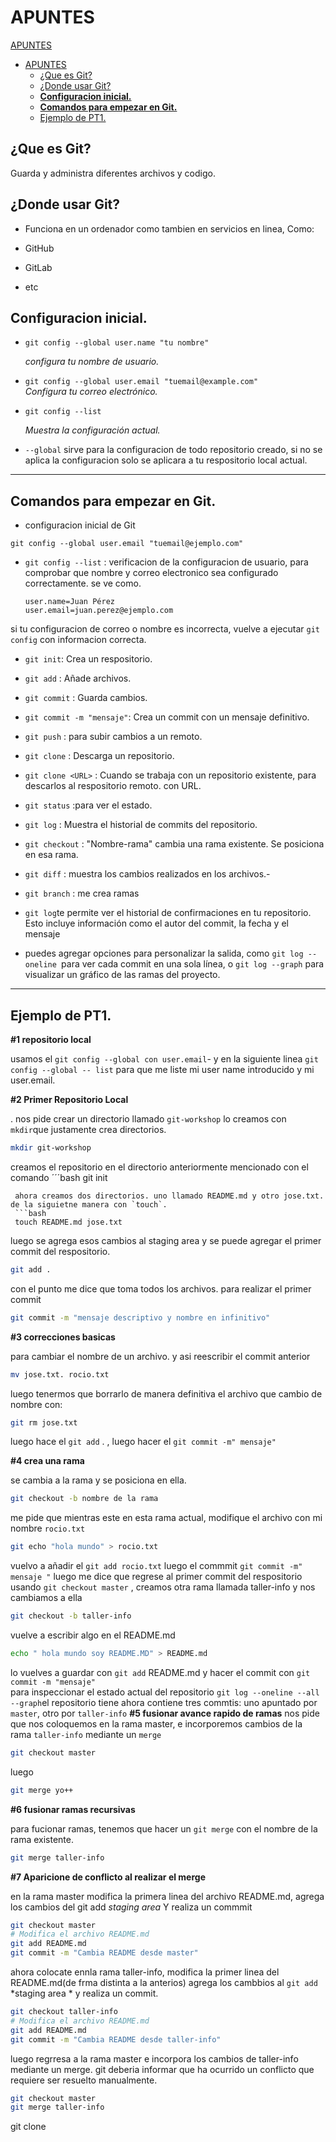 # APUNTES

 [APUNTES](#apuntes)
- [APUNTES](#apuntes)
  - [¿Que es Git?](#que-es-git)
  - [¿Donde usar Git?](#donde-usar-git)
  - [**Configuracion inicial.**](#configuracion-inicial)
  - [**Comandos para empezar en Git.**](#comandos-para-empezar-en-git)
  - [Ejemplo de PT1.](#ejemplo-de-pt1)

## ¿Que es Git?

  Guarda y administra diferentes archivos y codigo.
  
## ¿Donde usar Git?

- Funciona en un ordenador como tambien en servicios en linea, Como:
  
- GitHub
  
- GitLab
  
- etc
  
## **Configuracion inicial.**

- `git config --global user.name "tu nombre"`
  
   *configura tu nombre de usuario.*

- `git config --global user.email "tuemail@example.com"`  
  *Configura tu correo electrónico.*  

- `git config --list`
  
  *Muestra la configuración actual.*  
 
- `--global` sirve para la configuracion de todo repositorio creado, si no se aplica la configuracion solo se aplicara a tu respositorio local actual.
---

## **Comandos para empezar en Git.**
 - configuracion inicial de Git
 ```git config --global user.name "Tu Nombre"
git config --global user.email "tuemail@ejemplo.com" 
``` 


  
- `git config --list` : verificacion de la configuracion de usuario, para comprobar que nombre y correo electronico sea configurado correctamente. se ve como. 
  ```
  user.name=Juan Pérez
  user.email=juan.perez@ejemplo.com 
  ```
si tu configuracion de correo o nombre es incorrecta, vuelve a ejecutar ``git config`` con informacion correcta.


- `git init`: Crea un respositorio.
  
- `git add` : Añade archivos.
  
- `git commit` : Guarda cambios.
- `git commit -m "mensaje"`: Crea un commit con un mensaje definitivo.

- `git push` : para subir cambios a un remoto.
  
- `git clone` :  Descarga un repositorio.
  
- `git clone <URL>` : Cuando se trabaja con un repositorio existente, para descarlos al respositorio remoto. con URL.

- `git status` :para ver el estado.

- `git log` : Muestra el historial de commits del repositorio.
  
- `git checkout` :  "Nombre-rama"  cambia una rama existente. Se posiciona en esa rama.
  
- `git diff` :  muestra los cambios realizados en los archivos.-

- `git branch` : me crea ramas

- `git log`te permite ver el historial de confirmaciones en tu repositorio. Esto incluye información como el autor del commit, la fecha y el mensaje 

- puedes agregar opciones para personalizar la salida, como ``git log --oneline ``para ver cada commit en una sola línea, o ``git log --graph`` para visualizar un gráfico de las ramas del proyecto.



----
## Ejemplo de PT1. 

 **#1 repositorio local** 

 
 usamos el `git config --global con user.email`- y en la siguiente linea `git config --global -- list` para que me liste mi user name introducido y mi user.email.

 **#2 Primer Repositorio Local**

 . nos pide crear un directorio llamado `git-workshop`
 lo creamos con `mkdir`que justamente crea directorios.
 ```bash
 mkdir git-workshop
 ```
 creamos el repositorio en el directorio anteriormente mencionado con el comando 
 ´´´bash
  git init
 ```
  ahora creamos dos directorios. uno llamado README.md y otro jose.txt. de la siguietne manera con `touch`.
  ```bash
  touch README.md jose.txt
  ```
  luego se agrega esos cambios al staging area y se puede agregar el primer commit del respositorio.
  ```bash
  git add . 
  ``` 
  con el punto me dice que toma todos los archivos.
  para realizar el primer commit

  ```bash
 git commit -m "mensaje descriptivo y nombre en infinitivo"
  ```
  **#3 correcciones basicas**

para cambiar el nombre de un archivo.
y asi reescribir el commit anterior 
 ```bash
 mv jose.txt. rocio.txt
 ```
 luego tenermos que borrarlo de manera definitiva el archivo que cambio de nombre  con:
 ```bash
 git rm jose.txt
 ```

 luego hace el `git add` . , luego hacer el `git commit -m" mensaje"`

**#4 crea una rama**

se cambia a la rama y se posiciona en ella.
```bash
git checkout -b nombre de la rama
``` 
 me pide que mientras este en esta rama actual, modifique el archivo con mi nombre `rocio.txt`

 ```bash 
 git echo "hola mundo" > rocio.txt
 ```
vuelvo a añadir el `git add rocio.txt`
luego el commmit
`git commit -m" mensaje "`
luego me dice que regrese al primer commit del respositorio usando `git checkout master` , creamos otra rama llamada taller-info y nos cambiamos a ella 
```bash
git checkout -b taller-info
```
vuelve a escribir algo en el README.md

```bash
echo " hola mundo soy README.MD" > README.md
```
 lo vuelves a guardar con `git add` README.md 
 y hacer el commit con `git commit -m "mensaje"`  
para inspeccionar el estado actual del repositorio `git log --oneline --all --graph`el repositorio tiene ahora contiene tres commtis: uno apuntado por `master`, otro por `taller-info`
 **#5 fusionar avance rapido de ramas**
 nos pide que nos coloquemos en la rama master, e incorporemos  cambios de la rama `taller-info` mediante un `merge` 
 ```bash
 git checkout master 
 ```
 luego 
 ```bash
 git merge yo++ 
 ```
 **#6 fusionar ramas recursivas**

para fucionar ramas, tenemos que hacer un `git merge` con el nombre de la rama existente.
```bash
git merge taller-info
```
**#7 Aparicione de conflicto al realizar el merge**

en la rama master modifica la primera linea del archivo README.md, agrega los cambios del git add *staging area* Y realiza un commmit

```bash
git checkout master
# Modifica el archivo README.md
git add README.md
git commit -m "Cambia README desde master"
```
ahora colocate ennla rama taller-info, modifica la primer linea del README.md(de frma distinta a la anterios)  agrega los cambbios al `git add` *staging area * y realiza un commit.

```bash
git checkout taller-info
# Modifica el archivo README.md
git add README.md
git commit -m "Cambia README desde taller-info"
```
luego regrresa a la rama master e incorpora los cambios de taller-info mediante un merge. git deberia informar que ha ocurrido un conflicto que requiere ser resuelto manualmente.

```bash
git checkout master
git merge taller-info
```
git clone <url>